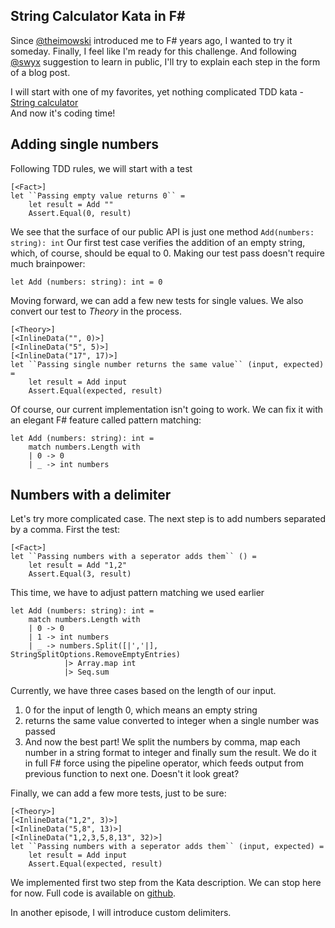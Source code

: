 ## String Calculator Kata in F#

Since  [@theimowski](https://twitter.com/theimowski)  introduced me to F# years ago, I wanted to try it someday. Finally, I feel like I'm ready for this challenge.
And following  [@swyx](https://twitter.com/swyx)  suggestion to learn in public, I'll try to explain each step in the form of a blog post.

I will start with one of my favorites, yet nothing complicated TDD kata -  [String calculator](https://kata-log.rocks/string-calculator-kata)  
And now it's coding time!

## Adding single numbers

Following TDD rules, we will start with a test
```
[<Fact>]
let ``Passing empty value returns 0`` =
    let result = Add ""
    Assert.Equal(0, result)
```

We see that the surface of our public API is just one method `Add(numbers: string): int`
Our first test case verifies the addition of an empty string, which, of course, should be equal to 0.
Making our test pass doesn't require much brainpower:
```
let Add (numbers: string): int = 0
```

Moving forward, we can add a few new tests for single values. We also convert our test to _Theory_ in the process.
```
[<Theory>]
[<InlineData("", 0)>]
[<InlineData("5", 5)>]
[<InlineData("17", 17)>]
let ``Passing single number returns the same value`` (input, expected) =
    let result = Add input
    Assert.Equal(expected, result)
```

Of course, our current implementation isn't going to work. We can fix it with an elegant F# feature called pattern matching:
```
let Add (numbers: string): int =
    match numbers.Length with
    | 0 -> 0
    | _ -> int numbers
```

## Numbers with a delimiter
Let's try more complicated case. The next step is to add numbers separated by a comma.
First the test:
```
[<Fact>]
let ``Passing numbers with a seperator adds them`` () =
    let result = Add "1,2"
    Assert.Equal(3, result)
```

This time, we have to adjust pattern matching we used earlier
```
let Add (numbers: string): int =
    match numbers.Length with
    | 0 -> 0
    | 1 -> int numbers
    | _ -> numbers.Split([|','|], StringSplitOptions.RemoveEmptyEntries) 
            |> Array.map int 
            |> Seq.sum
```

Currently, we have three cases based on the length of our input.
1. 0 for the input of length 0, which means an empty string
2. returns the same value converted to integer when a single number was passed
3. And now the best part! We split the numbers by comma, map each number in a string format to integer and finally sum the result. We do it in full F# force using the pipeline operator, which feeds output from previous function to next one. Doesn't it look great?

Finally, we can add a few more tests, just to be sure:
```
[<Theory>]
[<InlineData("1,2", 3)>]
[<InlineData("5,8", 13)>]
[<InlineData("1,2,3,5,8,13", 32)>]
let ``Passing numbers with a seperator adds them`` (input, expected) =
    let result = Add input
    Assert.Equal(expected, result)
```

We implemented first two step from the Kata description. We can stop here for now. 
Full code is available on  [github](https://github.com/jciechowski/StringCalculatorKataFSharp).

In another episode, I will introduce custom delimiters.

